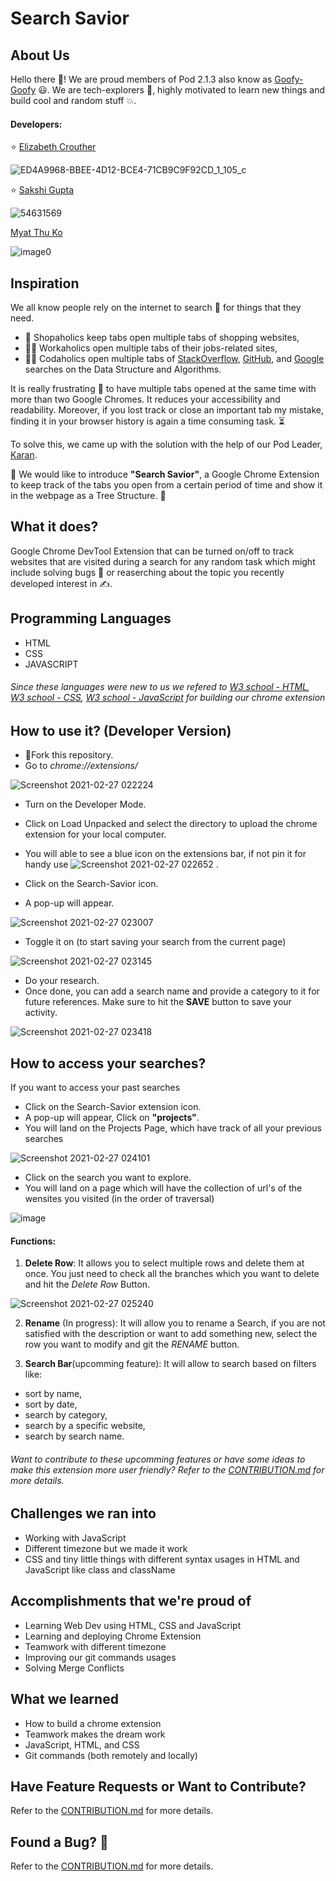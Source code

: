# Search Savior

## About Us
Hello there 👋! We are proud members of Pod 2.1.3 also know as [Goofy-Goofy](https://goofy-goofy.github.io/) 😃. We are tech-explorers 🚀, highly motivated to learn new things and build cool and random stuff 💥.

#### Developers:
  ⭐ [Elizabeth Crouther](https://github.com/eliboss)
  
  ![ED4A9968-BBEE-4D12-BCE4-71CB9C9F92CD_1_105_c](https://user-images.githubusercontent.com/54631569/109351584-83205700-789f-11eb-9498-876ecb7e5efd.jpg)
  
  ⭐ [Sakshi Gupta](https://github.com/sakshigupta265)
  
  ![54631569](https://user-images.githubusercontent.com/54631569/109351893-004bcc00-78a0-11eb-973d-b89de99a9fa2.jpg)
  
  
   [Myat Thu Ko](https://github.com/MyatThuKo)
  
![image0](https://user-images.githubusercontent.com/54631569/109351692-aea34180-789f-11eb-8475-048f771834f9.jpg)


## Inspiration
We all know people rely on the internet to search 🔎 for things that they need. 
 * 🛒 Shopaholics keep tabs open multiple tabs of shopping websites,
 * 👨‍💼 Workaholics open multiple tabs of their jobs-related sites,  
 * 👩‍💻 Codaholics open multiple tabs of [StackOverflow](https://stackoverflow.com/), [GitHub](https://github.com/), and [Google](https://www.google.com/) searches on the Data Structure and Algorithms.
 
It is really frustrating 💢  to have multiple tabs opened at the same time with more than two Google Chromes. It reduces your accessibility and readability. Moreover, if you lost track or close an important tab my mistake, finding it in your browser history is again a time consuming task. ⏳

To solve this, we came up with the solution with the help of our Pod Leader, [Karan](https://github.com/Korusuke).

📢 We would like to introduce **"Search Savior"**, a Google Chrome Extension to keep track of the tabs you open from a certain period of time and show it in the webpage as a Tree Structure. 🌳

## What it does?
Google Chrome DevTool Extension that can be turned on/off to track websites that are visited during a search for any random task which might include solving bugs 🐞 or reaserching about the topic you recently developed interest in ✍.  

## Programming Languages
- HTML
- CSS
- JAVASCRIPT

###### Since these languages were new to us we refered to [W3 school - HTML](https://www.w3schools.com/html/), [W3 school - CSS](https://www.w3schools.com/html/html_css.asp), [W3 school - JavaScript](https://www.w3schools.com/js/DEFAULT.asp) for building our chrome extension

## How to use it? (Developer Version)
- 🍴Fork this repository.
- Go to *chrome://extensions/*

![Screenshot 2021-02-27 022224](https://user-images.githubusercontent.com/54631569/109353657-ac8eb200-78a2-11eb-968d-d483bf214ccc.png)

- Turn on the Developer Mode.
- Click on Load Unpacked and select the directory to upload the chrome extension for your local computer.
- You will able to see a blue icon on the extensions bar, if not pin it for handy use ![Screenshot 2021-02-27 022652](https://user-images.githubusercontent.com/54631569/109354115-4b1b1300-78a3-11eb-8a28-7178496d7a8c.png) .

- Click on the Search-Savior icon.
- A pop-up will appear.

![Screenshot 2021-02-27 023007](https://user-images.githubusercontent.com/54631569/109354416-c8df1e80-78a3-11eb-96e0-8e82037313b3.png)

- Toggle it on (to start saving your search from the current page)

![Screenshot 2021-02-27 023145](https://user-images.githubusercontent.com/54631569/109354533-f5933600-78a3-11eb-834d-8aead56bbc3a.png)

- Do your research. 
- Once done, you can add a search name and provide a category to it for future references. Make sure to hit the **SAVE** button to save your activity.

![Screenshot 2021-02-27 023418](https://user-images.githubusercontent.com/54631569/109354773-528eec00-78a4-11eb-882b-1c21ac0dcd09.png)


## How to access your searches?
If you want to access your past searches
- Click on the Search-Savior extension icon.
- A pop-up will appear, Click on **"projects"**.
- You will land on the Projects Page, which have track of all your previous searches

![Screenshot 2021-02-27 024101](https://user-images.githubusercontent.com/54631569/109355488-47888b80-78a5-11eb-924e-7758e9aa208e.png)

- Click on the search you want to explore.
- You will land on a page which will have the collection of url's of the wensites you visited (in the order of traversal)

![image](https://user-images.githubusercontent.com/54631569/109356077-39873a80-78a6-11eb-8cbc-212e228d8cd7.png)

#### Functions:
 1. **Delete Row**: It allows you to select multiple rows and delete them at once. You just need to check all the branches which you want to delete and hit the *Delete Row* Button.
 
 ![Screenshot 2021-02-27 025240](https://user-images.githubusercontent.com/54631569/109356553-e2ce3080-78a6-11eb-91fa-499008cad99d.png)
 
 2. **Rename** (In progress): It will allow you to rename a Search, if you are not satisfied with the description or want to add something new, select the row you want to modify and git the *RENAME* button.
 
 3. **Search Bar**(upcomming feature): It will allow to search based on filters like: 
  - sort by name, 
  - sort by date,
  - search by category,
  - search by a specific website,
  - search by search name.
  
###### Want to contribute to these upcomming features or have some ideas to make this extension more user friendly? Refer to the [CONTRIBUTION.md]() for more details.


## Challenges we ran into
- Working with JavaScript 
- Different timezone but we made it work 
- CSS and tiny little things with different syntax usages in HTML and JavaScript like class and className

## Accomplishments that we're proud of
- Learning Web Dev using HTML, CSS and JavaScript 
- Learning and deploying Chrome Extension 
- Teamwork with different timezone
- Improving our git commands usages
- Solving Merge Conflicts

## What we learned
- How to build a chrome extension
- Teamwork makes the dream work
- JavaScript, HTML, and CSS
- Git commands (both remotely and locally)

## Have Feature Requests or Want to Contribute?
 Refer to the [CONTRIBUTION.md]() for more details.
 
## Found a Bug? 🐞
 Refer to the [CONTRIBUTION.md]() for more details.

